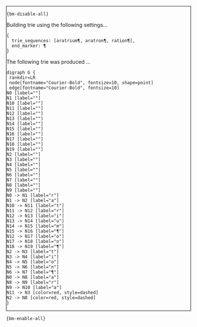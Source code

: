 <div style="border:1px solid black;">

`{bm-disable-all}`

Building trie using the following settings...

```
{
  trie_sequences: [aratrium¶, aratron¶, ration¶],
  end_marker: ¶
}

```


The following trie was produced ...

```{dot}
digraph G {
 rankdir=LR
 node[fontname="Courier-Bold", fontsize=10, shape=point]
 edge[fontname="Courier-Bold", fontsize=10]
N0 [label=""]
N1 [label=""]
N10 [label=""]
N11 [label=""]
N12 [label=""]
N13 [label=""]
N14 [label=""]
N15 [label=""]
N16 [label=""]
N17 [label=""]
N18 [label=""]
N19 [label=""]
N2 [label=""]
N3 [label=""]
N4 [label=""]
N5 [label=""]
N6 [label=""]
N7 [label=""]
N8 [label=""]
N9 [label=""]
N0 -> N1 [label="r"]
N1 -> N2 [label="a"]
N10 -> N11 [label="t"]
N11 -> N12 [label="r"]
N12 -> N13 [label="i"]
N13 -> N14 [label="u"]
N14 -> N15 [label="m"]
N15 -> N16 [label="¶"]
N12 -> N17 [label="o"]
N17 -> N18 [label="n"]
N18 -> N19 [label="¶"]
N2 -> N3 [label="t"]
N3 -> N4 [label="i"]
N4 -> N5 [label="o"]
N5 -> N6 [label="n"]
N6 -> N7 [label="¶"]
N0 -> N8 [label="a"]
N8 -> N9 [label="r"]
N9 -> N10 [label="a"]
N11 -> N3 [color=red, style=dashed]
N2 -> N8 [color=red, style=dashed]
}
```

</div>

`{bm-enable-all}`

